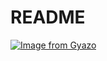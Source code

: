 # README

[![Image from Gyazo](https://i.gyazo.com/3fcc4492ebaa4244b3d87fe71449b3cd.gif)](https://gyazo.com/3fcc4492ebaa4244b3d87fe71449b3cd)

